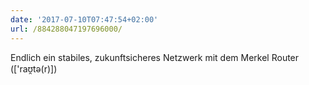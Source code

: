 ```yaml
---
date: '2017-07-10T07:47:54+02:00'
url: /884288047197696000/
---
```

Endlich ein stabiles, zukunftsicheres Netzwerk mit dem Merkel Router (['raʊ̯tə(r)])
